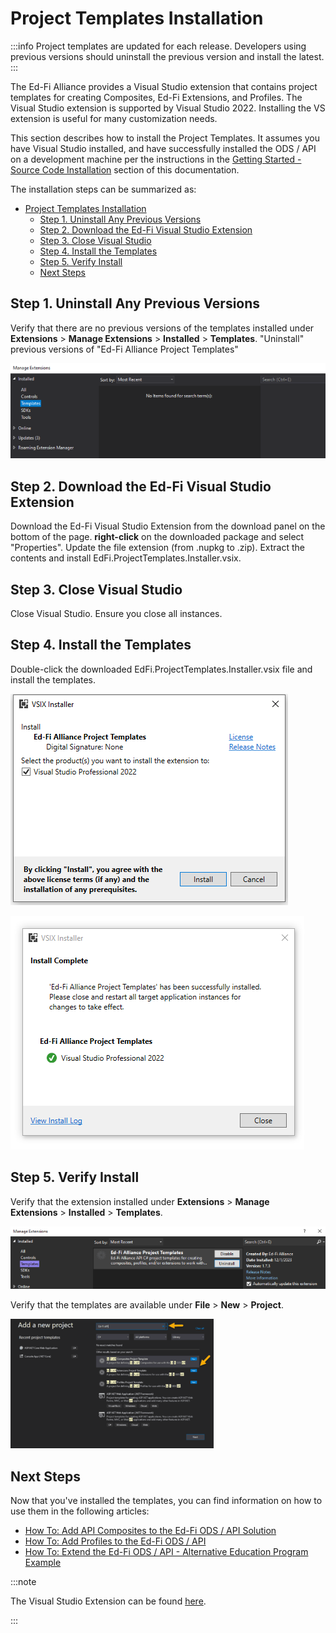 # Project Templates Installation

:::info
Project templates are updated for each release. Developers using previous
versions should uninstall the previous version and install the latest.
:::

The Ed-Fi Alliance provides a Visual Studio extension that contains project
templates for creating Composites, Ed-Fi Extensions, and Profiles. The
Visual Studio extension is supported by Visual Studio 2022. Installing the
VS extension is useful for many customization needs.

This section describes how to install the Project Templates. It assumes you
have Visual Studio installed, and have successfully installed the ODS / API
on a development machine per the instructions in the [Getting Started -
Source Code Installation](../readme.md)
section of this documentation.

The installation steps can be summarized as:

- [Project Templates Installation](#project-templates-installation)
  - [Step 1. Uninstall Any Previous Versions](#step-1-uninstall-any-previous-versions)
  - [Step 2. Download the Ed-Fi Visual Studio Extension](#step-2-download-the-ed-fi-visual-studio-extension)
  - [Step 3. Close Visual Studio](#step-3-close-visual-studio)
  - [Step 4. Install the Templates](#step-4-install-the-templates)
  - [Step 5. Verify Install](#step-5-verify-install)
  - [Next Steps](#next-steps)

## Step 1. Uninstall Any Previous Versions

  Verify that there are no previous versions of the templates installed under
  **Extensions** \> **Manage Extensions** \> **Installed** > **Templates**.
  "Uninstall" previous versions of "Ed-Fi Alliance Project Templates"

  ![Uninstall Previous Versions](../../../../../static/img/reference/ods-api/image2024-4-16_22-40-4.png)

## Step 2. Download the Ed-Fi Visual Studio Extension

  Download the Ed-Fi Visual Studio Extension from the download panel on the
  bottom of the page. **right-click** on the downloaded package and select
  "Properties".
  Update the file extension (from .nupkg to .zip). Extract the contents and
  install EdFi.ProjectTemplates.Installer.vsix.

## Step 3. Close Visual Studio

  Close Visual Studio. Ensure you close all instances.

## Step 4. Install the Templates

  Double-click the downloaded EdFi.ProjectTemplates.Installer.vsix file and
  install the templates.

  ![Install the Templates](../../../../../static/img/reference/ods-api/image2024-4-16_22-40-44.png)

  ![Install the Templates](../../../../../static/img/reference/ods-api/image2024-4-16_22-41-2.png)

## Step 5. Verify Install

  Verify that the extension installed under **Extensions** \> **Manage
  Extensions** \> **Installed** > **Templates**.

  ![Verify Install](../../../../../static/img/reference/ods-api/image2024-4-16_22-41-20.png)

  Verify that the templates are available under **File** > **New** >
  **Project**.

  ![Verify Install](../../../../../static/img/reference/ods-api/image2024-4-16_22-41-41.png)

## Next Steps

  Now that you've installed the templates, you can find information on how to
  use them in the following articles:

* [How To: Add API Composites to the Ed-Fi ODS / API
      Solution](../../how-to-guides/how-to-add-api-composites-to-the-ed-fi-ods-api-solution.md)
* [How To: Add Profiles to the Ed-Fi ODS /
      API](../../how-to-guides/how-to-add-profiles-to-the-ed-fi-ods-api.md)
* [How To: Extend the Ed-Fi ODS / API - Alternative Education Program
      Example](../../how-to-guides/how-to-extend-the-ed-fi-ods-api-alternative-education-program-example.md)

:::note

The Visual Studio Extension can be found
[here](https://dev.azure.com/ed-fi-alliance/Ed-Fi-Alliance-OSS/_artifacts/feed/EdFi@Release/NuGet/EdFi.Suite3.ProjectTemplates.Installer/versions/7.2.213).

:::
